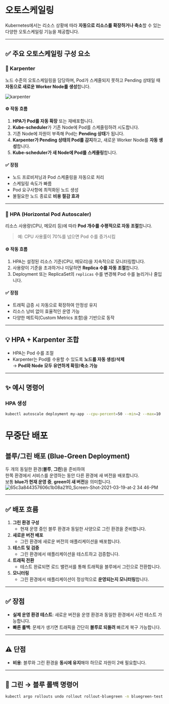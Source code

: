 # 오토스케일링

Kubernetes에서는 리소스 상황에 따라 **자동으로 리소스를 확장하거나 축소**할 수 있는 다양한 오토스케일링 기능을 제공합니다.

---

## ✅ 주요 오토스케일링 구성 요소

### 🔹 Karpenter  
노드 수준의 오토스케일링을 담당하며, Pod가 스케줄되지 못하고 Pending 상태일 때 **자동으로 새로운 Worker Node를 생성**합니다.

![karpenter](https://github.com/user-attachments/assets/ef9bb4fd-2d13-46c3-b0bf-198991b001bd)

#### ⚙️ 작동 흐름

1. **HPA가 Pod를 자동 확장** 또는 재배포합니다.
2. **Kube-scheduler**가 기존 Node에 Pod를 스케줄링하려 시도합니다.
3. 기존 Node에 자원이 부족해 Pod는 **Pending 상태**가 됩니다.
4. **Karpenter가 Pending 상태의 Pod를 감지**하고, 새로운 Worker Node를 **자동 생성**합니다.
5. **Kube-scheduler가 새 Node에 Pod를 스케줄링**합니다.

#### ✅ 장점

- 노드 프로비저닝과 Pod 스케줄링을 자동으로 처리
- 스케일링 속도가 빠름
- Pod 요구사항에 최적화된 노드 생성
- 불필요한 노드 종료로 **비용 절감 효과**

---

### 🔹 HPA (Horizontal Pod Autoscaler)  
리소스 사용량(CPU, 메모리 등)에 따라 **Pod 개수를 수평적으로 자동 조절**합니다.

> 예: CPU 사용률이 70%를 넘으면 Pod 수를 증가시킴

#### ⚙️ 작동 흐름

1. HPA는 설정된 리소스 기준(CPU, 메모리)을 지속적으로 모니터링합니다.
2. 사용량이 기준을 초과하거나 미달하면 **Replica 수를 자동 조절**합니다.
3. Deployment 또는 ReplicaSet의 `replicas` 수를 변경해 Pod 수를 늘리거나 줄입니다.

#### ✅ 장점

- 트래픽 급증 시 자동으로 확장하여 안정성 유지
- 리소스 낭비 없이 효율적인 운영 가능
- 다양한 메트릭(Custom Metrics 포함)을 기반으로 동작

---

## 💡 HPA + Karpenter 조합

- HPA는 Pod 수를 조절  
- Karpenter는 Pod를 수용할 수 있도록 **노드를 자동 생성/삭제**  
→ **Pod와 Node 모두 유연하게 확장/축소 가능**

---

## ✨ 예시 명령어

### HPA 생성

```bash
kubectl autoscale deployment my-app --cpu-percent=50 --min=2 --max=10
```

# 무중단 배포  
## 블루/그린 배포 (Blue-Green Deployment)

두 개의 동일한 환경(**블루**, **그린**)을 준비하여  
한쪽 환경에서 서비스를 운영하는 동안 다른 환경에 새 버전을 배포합니다.  
보통 **blue가 현재 운영 중**, **green이 새 버전**을 의미합니다.<br>
![65c3a844357606c1b08a21f0_Screen-Shot-2021-03-19-at-2 34 46-PM](https://github.com/user-attachments/assets/0ef46c75-a9de-418a-abdf-770a1e03285b)

---

## ✅ 배포 흐름

1. **그린 환경 구성**  
   - 현재 운영 중인 블루 환경과 동일한 사양으로 그린 환경을 준비합니다.
2. **새로운 버전 배포**  
   - 그린 환경에 새로운 버전의 애플리케이션을 배포합니다.
3. **테스트 및 검증**  
   - 그린 환경에서 애플리케이션을 테스트하고 검증합니다.
4. **트래픽 전환**  
   - 테스트 완료되면 로드 밸런서를 통해 트래픽을 블루에서 그린으로 전환합니다.
5. **모니터링**  
   - 그린 환경에서 애플리케이션이 정상적으로 **운영되는지 모니터링**합니다.

---

## ✅ 장점

- **실제 운영 환경 테스트**: 새로운 버전을 운영 환경과 동일한 환경에서 사전 테스트 가능합니다.  
- **빠른 롤백**: 문제가 생기면 트래픽을 간단히 **블루로 되돌려** 빠르게 복구 가능합니다.

---

## ⚠️ 단점

- **비용**: 블루와 그린 환경을 **동시에 유지**해야 하므로 자원이 2배 필요합니다.

---

## 🔁 그린 → 블루 롤백 명령어

```bash
kubectl argo rollouts undo rollout rollout-bluegreen -n bluegreen-test
```

